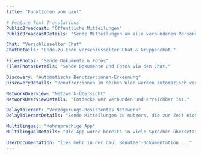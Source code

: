 ```yaml
---
title: "Funktionen von qaul"

# Feature Text Translations
PublicBroadcast: "Öffentliche Mitteilungen"
PublicBroadcastDetails: "Sende Mitteilungen an alle verbundenen Personen."

Chat: "Verschlüsselter Chat"
ChatDetails: "Ende-zu-Ende verschlüsselter Chat & Gruppenchat."

FilesPhotos: "Sende Dokumente & Fotos"
FilesPhotosDetails: "Sende Dokumente und Fotos via den Chat."

Discovery: "Automatische Benutzer:innen-Erkennung"
DiscoveryDetails: "Benutzer:innen im selben Wlan werden automatisch verbunden. Alle verbundenen Benutzer:innen werden angezeigt und können benachrichtig werden."

NetworkOverview: "Netzwerk-Übersicht"
NetworkOverviewDetails: "Entdecke wer verbunden und erreichbar ist."

DelayTolerant: "Verzögerungs-Resistentes Netzwerk"
DelayTolerantDetails: "Sende Mitteilungen zu nutzern, die zur Zeit nicht verbunden sind."

Multilingual: "Mehrsprachige App"
MultilingualDetails: "Die App wurde bereits in viele Sprachen übersetzt und kann einfach in neue Sprachen übersetzt werden."

UserDocumentation: "lies mehr in der qaul Benutzer-Dokumentation ..."
---
```


